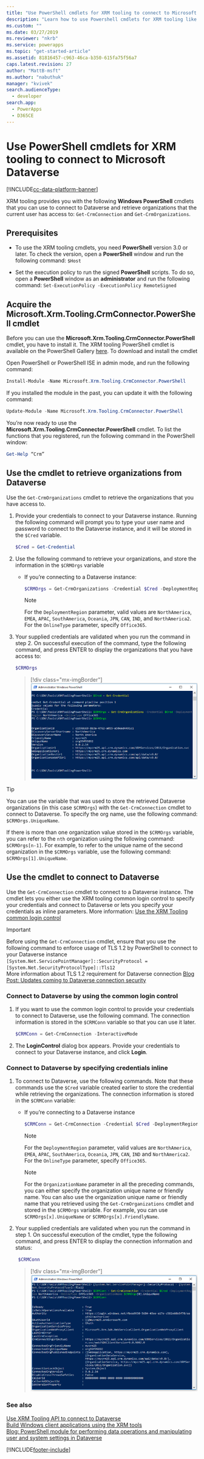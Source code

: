 ```yaml
---
title: "Use PowerShell cmdlets for XRM tooling to connect to Microsoft Dataverse (Dataverse)| Microsoft Docs"
description: "Learn how to use Powershell cmdlets for XRM tooling like Get-CrmConnection and Get-CrmOrganizations to connect to Microsoft Dataverse and retrieve organizations that the current user has access to"
ms.custom: ""
ms.date: 03/27/2019
ms.reviewer: "nkrb"
ms.service: powerapps
ms.topic: "get-started-article"
ms.assetid: 81816457-c963-46ca-b350-615fa75f56a7
caps.latest.revision: 27
author: "MattB-msft"
ms.author: "nabuthuk"
manager: "kvivek"
search.audienceType: 
  - developer
search.app: 
  - PowerApps
  - D365CE
---
```

# Use PowerShell cmdlets for XRM tooling to connect to Microsoft Dataverse

[!INCLUDE[cc-data-platform-banner](../../../includes/cc-data-platform-banner.md)]

XRM tooling provides you with the following **Windows PowerShell** cmdlets that you can use to connect to Dataverse and retrieve organizations that the current user has access to: `Get-CrmConnection` and `Get-CrmOrganizations`.  

 
<a name="Prereq"></a>   

## Prerequisites  
  
-  To use the XRM tooling cmdlets, you need **PowerShell** version 3.0 or later. To check the version, open a **PowerShell** window and run the following command: `$Host`  
  
-  Set the execution policy to run the signed **PowerShell** scripts. To do so, open a **PowerShell** window as an **administrator** and run the following command: `Set-ExecutionPolicy -ExecutionPolicy RemoteSigned`  
  
<a name="register"></a>   

## Acquire the Microsoft.Xrm.Tooling.CrmConnector.PowerShell cmdlet 

Before you can use the **Microsoft.Xrm.Tooling.CrmConnector.PowerShell** cmdlet, you have to install it. The XRM tooling PowerShell cmdlet is available on the PowerShell Gallery [here](https://www.powershellgallery.com/packages/Microsoft.Xrm.Tooling.CrmConnector.PowerShell). To download and install the cmdlet
  
Open PowerShell or PowerShell ISE in admin mode, and run the following command:

   ```powershell
  Install-Module -Name Microsoft.Xrm.Tooling.CrmConnector.PowerShell
   ```  
If you installed the module in the past, you can update it with the following command:

   ```powershell
  Update-Module -Name Microsoft.Xrm.Tooling.CrmConnector.PowerShell
   ```
    
You’re now ready to use the **Microsoft.Xrm.Tooling.CrmConnector.PowerShell** cmdlet. To list the functions that you registered, run the following command in the PowerShell window:  
  
   ```powershell
  Get-Help “Crm”  
   ```  


<a name="RetrieveOrgs"></a>   

## Use the cmdlet to retrieve organizations from Dataverse  

Use the `Get-CrmOrganizations` cmdlet to retrieve the organizations that you have access to.  
  

1.  Provide your credentials to connect to your Dataverse instance. Running the following command will prompt you to type your user name and password to connect to the Dataverse instance, and it will be stored in the `$Cred` variable.  

  
    ```powershell  
    $Cred = Get-Credential  
    ```  
2. Use the following command to retrieve your organizations, and store the information in the `$CRMOrgs` variable

    - If you’re connecting to a Dataverse instance:  
  
        ```powershell  
        $CRMOrgs = Get-CrmOrganizations -Credential $Cred -DeploymentRegion NorthAmerica –OnlineType Office365  
        ```  
  
        > [!NOTE]
        > For the `DeploymentRegion` parameter, valid values are `NorthAmerica`, `EMEA`, `APAC`, `SouthAmerica`, `Oceania`, `JPN`, `CAN`, `IND`, and `NorthAmerica2`. For the `OnlineType` parameter, specify `Office365`.
  
  
3.  Your supplied credentials are validated when you run the command in step 2. On successful execution of the command, type the following command, and press ENTER to display the organizations that you have access to:  
  
      ```powershell  
      $CRMOrgs  
      ```  
      > [!div class="mx-imgBorder"]
      > ![Dataverse organization information](../media/xrmtooling-powershell-1.png "Dataverse")
  

> [!TIP]
> You can use the variable that was used to store the retrieved Dataverse organizations (in this case `$CRMOrgs`) with the `Get-CrmConnection` cmdlet to connect to Dataverse. To specify the org name, use the following command: `$CRMOrgs.UniqueName`.  
>   
> If there is more than one organization value stored in the `$CRMOrgs` variable, you can refer to the `nth` organization using the following command: `$CRMOrgs[n-1]`. For example, to refer to the unique name of the second organization in the `$CRMOrgs` variable, use the following command: `$CRMOrgs[1].UniqueName`.
  
<a name="ConnecttoCRM"></a>
   
## Use the cmdlet to connect to Dataverse  

Use the `Get-CrmConnection` cmdlet to connect to a Dataverse instance. The cmdlet lets you either use the XRM tooling common login control to specify your credentials and connect to Dataverse or lets you specify your credentials as inline parameters. More information: [Use the XRM Tooling common login control](use-xrm-tooling-common-login-control-client-applications.md)

> [!IMPORTANT]
> Before using the `Get-CrmConnection` cmdlet, ensure that you use the following command to enforce usage of TLS 1.2 by PowerShell to connect to your Dataverse instance<br/>
> `[System.Net.ServicePointManager]::SecurityProtocol = [System.Net.SecurityProtocolType]::Tls12`<br/>
> More information about TLS 1.2 requirement for Dataverse connection [Blog Post: Updates coming to Dataverse connection security](https://blogs.msdn.microsoft.com/crm/2017/09/28/updates-coming-to-dynamics-365-customer-engagement-connection-security/)   
  
### Connect to Dataverse by using the common login control  
  
1.  If you want to use the common login control to provide your credentials to connect to Dataverse, use the following command. The connection information is stored in the `$CRMConn` variable so that you can use it later.  
  
    ```powershell  
    $CRMConn = Get-CrmConnection -InteractiveMode  
    ```  
  
2. The **LoginControl** dialog box appears. Provide your credentials to connect to your Dataverse instance, and click **Login**.    
  
### Connect to Dataverse by specifying credentials inline  
  
1.  To connect to Dataverse, use the following commands. Note that these commands use the `$Cred` variable created earlier to store the credential while retrieving the organizations. The connection information is stored in the `$CRMConn` variable:

     - If you’re connecting to a Dataverse instance

        ```powershell  
        $CRMConn = Get-CrmConnection -Credential $Cred -DeploymentRegion <Deployment region name> –OnlineType Office365 –OrganizationName <OrgName>  
        ```
        > [!NOTE]
        > For the `DeploymentRegion` parameter, valid values are `NorthAmerica`, `EMEA`, `APAC`, `SouthAmerica`, `Oceania`, `JPN`, `CAN`, `IND` and `NorthAmerica2`. For the `OnlineType` parameter, specify `Office365`. 
  
        > [!NOTE]
        > For the `OrganizationName` parameter in all the preceding commands, you can either specify the organization unique name or friendly name. You can also use the organization unique name or friendly name that you retrieved using the `Get-CrmOrganizations` cmdlet and stored in the `$CRMOrgs` variable. For example, you can use `$CRMOrgs[x].UniqueName` or `$CRMOrgs[x].FriendlyName`.  
  
2.  Your supplied credentials are validated when you run the command in step 1. On successful execution of the cmdlet, type the following command, and press ENTER to display the connection information and status:  

      ```powershell  
       $CRMConn  
       ```  

       > [!div class="mx-imgBorder"]
       > ![Dataverse connection information and status](../media/xrm-tooling-powershell-2.png "Dataverse connection information and status") 

  
### See also
  
[Use XRM Tooling API to connect to Dataverse](use-crmserviceclient-constructors-connect.md)<br />
[Build Windows client applications using the XRM tools](build-windows-client-applications-xrm-tools.md)<br />
[Blog: PowerShell module for performing data operations and manipulating user and system settings in Dataverse](https://cloudblogs.microsoft.com/dynamics365/no-audience/2015/09/25/powershell-module-for-performing-data-operations-and-manipulating-user-and-system-settings-in-crm/)


[!INCLUDE[footer-include](../../../includes/footer-banner.md)]